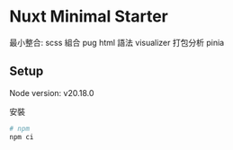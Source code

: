 # Nuxt Minimal Starter
最小整合:
scss 組合
pug html 語法
visualizer 打包分析
pinia 


## Setup
Node version: v20.18.0

安裝
```bash
# npm
npm ci
```



